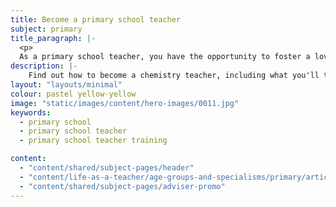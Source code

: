 ```yaml
---
title: Become a primary school teacher
subject: primary
title_paragraph: |-
  <p>
  As a primary school teacher, you have the opportunity to foster a love of learning in pupils from the very beginning. You'll create a supportive and vibrant learning environment for pupils' first encounters with new ideas and give them precious 'aha' moments.</p>
description: |-
    Find out how to become a chemistry teacher, including what you'll teach and if it is the right career for you.
layout: "layouts/minimal"
colour: pastel yellow-yellow
image: "static/images/content/hero-images/0011.jpg"
keywords:
  - primary school
  - primary school teacher
  - primary school teacher training

content:
  - "content/shared/subject-pages/header"
  - "content/life-as-a-teacher/age-groups-and-specialisms/primary/article"
  - "content/shared/subject-pages/adviser-promo"
---
```

